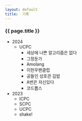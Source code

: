 ```yaml
---
layout: default
title:  기록
---
```


### {{ page.title }}

- 2024
  - UCPC
    - 세상에 나쁜 알고리즘은 없다
    - 그정둔가
    - Amolang
    - 이헌우팬클럽
    - 공들인 성호관 김밥
    - A번은 자신있다
    - 코드뽑스
- 2023
  - ICPC
  - SCPC
  - UCPC
  - shake!
